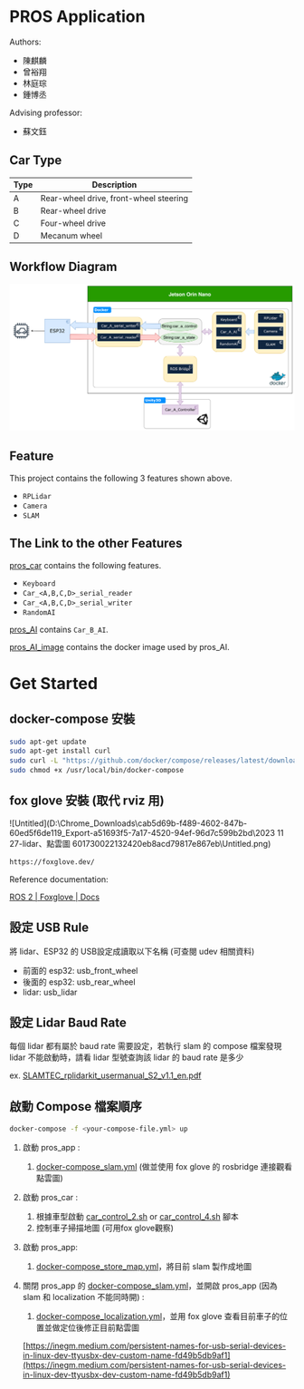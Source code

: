 # PROS Application

Authors:

- 陳麒麟
- 曾裕翔
- 林庭琮
- 鍾博丞

Advising professor:

- 蘇文鈺



## Car Type

| Type | Description                            |
| ---- | -------------------------------------- |
| A    | Rear-wheel drive, front-wheel steering |
| B    | Rear-wheel drive                       |
| C    | Four-wheel drive                       |
| D    | Mecanum wheel                          |



## Workflow Diagram

![workflow_diagram](./img/workflow_diagram.png)



## Feature

This project contains the following 3 features shown above.

- `RPLidar`
- `Camera`
- `SLAM`



## The Link to the other Features

[pros_car](https://github.com/otischung/pros_car) contains the following features.

- `Keyboard`
- `Car_<A,B,C,D>_serial_reader`
- `Car_<A,B,C,D>_serial_writer`
- `RandomAI`

[pros_AI](https://github.com/otischung/pros_AI) contains `Car_B_AI`.

[pros_AI_image](https://github.com/otischung/pros_AI_image) contains the docker image used by pros_AI.



# Get Started

## docker-compose 安裝

```bash
sudo apt-get update
sudo apt-get install curl
sudo curl -L "https://github.com/docker/compose/releases/latest/download/docker-compose-$(uname -s)-$(uname -m)" -o /usr/local/bin/docker-compose
sudo chmod +x /usr/local/bin/docker-compose
```



## fox glove 安裝 (取代 rviz 用)

![Untitled](D:\Chrome_Downloads\cab5d69b-f489-4602-847b-60ed5f6de119_Export-a51693f5-7a17-4520-94ef-96d7c599b2bd\2023 11 27-lidar、點雲圖 601730022132420eb8acd79817e867eb\Untitled.png)

```bash
https://foxglove.dev/
```

Reference documentation:

[ROS 2 | Foxglove | Docs](https://docs.foxglove.dev/docs/connecting-to-data/frameworks/ros2/)



## 設定 USB Rule

將 lidar、ESP32 的 USB設定成讀取以下名稱 (可查閱 udev 相關資料)

- 前面的 esp32: usb_front_wheel
- 後面的 esp32: usb_rear_wheel
- lidar: usb_lidar



## 設定 Lidar Baud Rate

每個 lidar 都有屬於 baud rate 需要設定，若執行 slam 的 compose 檔案發現 lidar 不能啟動時，請看 lidar 型號查詢該 lidar 的 baud rate 是多少

ex. [SLAMTEC_rplidarkit_usermanual_S2_v1.1_en.pdf](https://bucket-download.slamtec.com/1d6d308d60e27da6c910177b06370a1fe901defd/SLAMTEC_rplidarkit_usermanual_S2_v1.1_en.pdf)



## 啟動 Compose 檔案順序

```bash
docker-compose -f <your-compose-file.yml> up
```

1. 啟動 pros_app :

   1. [docker-compose_slam.yml](https://github.com/otischung/pros_app/blob/main/docker-compose_slam.yml) (做並使用 fox glove 的 rosbridge 連接觀看點雲圖)

2. 啟動 pros_car :

   1. 根據車型啟動 [car_control_2.sh](https://github.com/otischung/pros_car/blob/main/car_control_2.sh) or [car_control_4.sh](https://github.com/otischung/pros_car/blob/main/car_control_2.sh) 腳本
   2. 控制車子掃描地圖 (可用fox glove觀察)

3. 啟動 pros_app:

   1. [docker-compose_store_map.yml](https://github.com/otischung/pros_app/blob/main/docker-compose_store_map.yml)，將目前 slam 製作成地圖

4. 關閉 pros_app 的 [docker-compose_slam.yml](https://github.com/otischung/pros_app/blob/main/docker-compose_slam.yml)，並開啟 pros_app (因為 slam 和 localization 不能同時開) :

   1. [docker-compose_localization.yml](https://github.com/otischung/pros_app/blob/main/docker-compose_localization.yml)，並用 fox glove 查看目前車子的位置並做定位後修正目前點雲圖

   [https://inegm.medium.com/persistent-names-for-usb-serial-devices-in-linux-dev-ttyusbx-dev-custom-name-fd49b5db9af1](https://inegm.medium.com/persistent-names-for-usb-serial-devices-in-linux-dev-ttyusbx-dev-custom-name-fd49b5db9af1)

